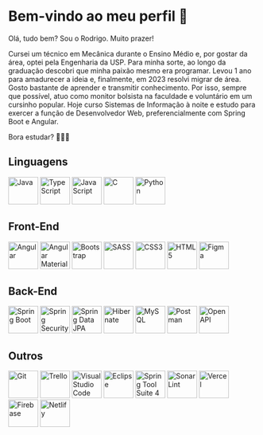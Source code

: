 # Bem-vindo ao meu perfil 👋
Olá, tudo bem? Sou o Rodrigo. Muito prazer!

Cursei um técnico em Mecânica durante o Ensino Médio e, por gostar da área, optei pela Engenharia da USP. Para minha sorte, ao longo da graduação descobri que minha paixão mesmo era programar. Levou 1 ano para amadurecer a ideia e, finalmente, em 2023 resolvi migrar de área. Gosto bastante de aprender e transmitir conhecimento. Por isso, sempre que possível, atuo como monitor bolsista na faculdade e voluntário em um cursinho popular. Hoje curso Sistemas de Informação à noite e estudo para exercer a função de Desenvolvedor Web, preferencialmente com Spring Boot e Angular.

Bora estudar? 🙂✌🏻

## Linguagens
<div>
  <img title="Java" width="60px" height="55px" src="https://cdn.jsdelivr.net/gh/devicons/devicon@latest/icons/java/java-original.svg" alt="Java" />
  <img title="TypeScript" width="60px" height="55px" src="https://cdn.jsdelivr.net/gh/devicons/devicon@latest/icons/typescript/typescript-original.svg" alt="TypeScript"/>
  <img title="JavaScript" width="60px" height="55px" src="https://cdn.jsdelivr.net/gh/devicons/devicon@latest/icons/javascript/javascript-original.svg" alt="JavaScript"/>
  <img title="C" width="60px" height="55px" src="https://cdn.jsdelivr.net/gh/devicons/devicon@latest/icons/c/c-original.svg" alt="C"/>
  <img title="Python" width="60px" height="55px" src="https://cdn.jsdelivr.net/gh/devicons/devicon@latest/icons/python/python-original.svg" alt="Python"/>
</div>

## Front-End
<div>
  <img title="Angular" width="60px" height="55px" src="https://cdn.jsdelivr.net/gh/devicons/devicon/icons/angularjs/angularjs-original.svg" alt="Angular" />
  <img title="Angular Material" width="60px" height="55px" src="https://cdn.jsdelivr.net/gh/devicons/devicon@latest/icons/angularmaterial/angularmaterial-original.svg" alt="Angular Material" />
  <img title="Bootstrap" width="60px" height="55px" src="https://cdn.jsdelivr.net/gh/devicons/devicon@latest/icons/bootstrap/bootstrap-original.svg" alt="Bootstrap" />
  <img title="SASS" width="60px" height="55px" src="https://cdn.jsdelivr.net/gh/devicons/devicon/icons/sass/sass-original.svg" alt="SASS" />
  <img title="CSS3" width="60px" height="55px" src="https://cdn.jsdelivr.net/gh/devicons/devicon/icons/css3/css3-original.svg" alt="CSS3" />
  <img title="HTML5" width="60px" height="55px" src="https://cdn.jsdelivr.net/gh/devicons/devicon/icons/html5/html5-original.svg" alt="HTML5" />
  <img title="Figma" width="60px" height="55px" src="https://cdn.jsdelivr.net/gh/devicons/devicon/icons/figma/figma-original.svg" alt="Figma" />
</div>

## Back-End
<div>
  <img title="Spring Boot" width="60px" height="55px" src="https://encrypted-tbn0.gstatic.com/images?q=tbn:ANd9GcR-9ff1g4KHmlqW6mram7cFsANTo_wVLUbIIw&s" alt="Spring Boot" />
  <img title="Spring Security" width="60px" height="55px" src="https://encrypted-tbn0.gstatic.com/images?q=tbn:ANd9GcT5M4jUFlOPfFF9KfH4nrUlWtmCooy8b_Oi3QcSQyjVwCMWxYabGWOG7b85IxIG-Py4kNE&usqp=CAU" alt="Spring Security" />
  <img title="Spring Data JPA" width="60px" height="55px" src="https://dimitri.codes/logos/spring-data.png" alt="Spring Data JPA" />
  <img title="Hibernate" width="60px" height="55px" src="https://cdn.jsdelivr.net/gh/devicons/devicon@latest/icons/hibernate/hibernate-original.svg" alt="Hibernate" />
  <img title="MySQL" width="60px" height="55px" src="https://cdn.jsdelivr.net/gh/devicons/devicon@latest/icons/mysql/mysql-original.svg" alt="MySQL" />
  <img title="Postman" width="60px" height="55px" src="https://cdn.jsdelivr.net/gh/devicons/devicon@latest/icons/postman/postman-original.svg" alt="Postman" />
  <img title="OpenAPI" width="60px" height="55px" src="https://cdn.jsdelivr.net/gh/devicons/devicon@latest/icons/openapi/openapi-original.svg" alt="OpenAPI" />
</div>

## Outros
<div>
  <img title="Git" width="60px" height="55px" src="https://cdn.jsdelivr.net/gh/devicons/devicon/icons/git/git-original.svg" alt="Git" />
  <img title="Trello" width="60px" height="55px" src="https://cdn.jsdelivr.net/gh/devicons/devicon/icons/trello/trello-plain.svg" alt="Trello" />
  <img title="Visual Studio Code" width="60px" height="55px" src="https://cdn.jsdelivr.net/gh/devicons/devicon/icons/vscode/vscode-original.svg" alt="Visual Studio Code" />
  <img title="Eclipse" width="60px" height="55px" src="https://cdn.jsdelivr.net/gh/devicons/devicon/icons/eclipse/eclipse-original.svg" alt="Eclipse" />
  <img title="Spring Tool Suite 4" width="60px" height="55px" src="https://cdn.jsdelivr.net/gh/devicons/devicon/icons/spring/spring-original.svg" alt="Spring Tool Suite 4" />
  <img title="SonarLint" width="60px" height="55px" src="https://seeklogo.com/images/S/sonarlint-icon-logo-0161BCE8AD-seeklogo.com.png" alt="SonarLint" />
  <img title="Vercel" width="60px" height="55px" src="https://cdn.jsdelivr.net/gh/devicons/devicon@latest/icons/vercel/vercel-original.svg" alt="Vercel" />
  <img title="Firebase" width="60px" height="55px" src="https://cdn.jsdelivr.net/gh/devicons/devicon@latest/icons/firebase/firebase-original.svg" alt="Firebase" />
  <img title="Netlify" width="60px" height="55px" src="https://cdn.jsdelivr.net/gh/devicons/devicon@latest/icons/netlify/netlify-original.svg" alt="Netlify" />
</div>
